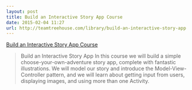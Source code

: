 ```yaml
---
layout: post
title: Build an Interactive Story App Course
date: 2015-02-04 11:27
url: http://teamtreehouse.com/library/build-an-interactive-story-app
---
```

[Build an Interactive Story App Course](http://teamtreehouse.com/library/build-an-interactive-story-app)

> Build an Interactive Story App
> In this course we will build a simple choose-your-own-adventure story app, complete with fantastic illustrations. We will model our story and introduce the Model-View-Controller pattern, and we will learn about getting input from users, displaying images, and using more than one Activity.